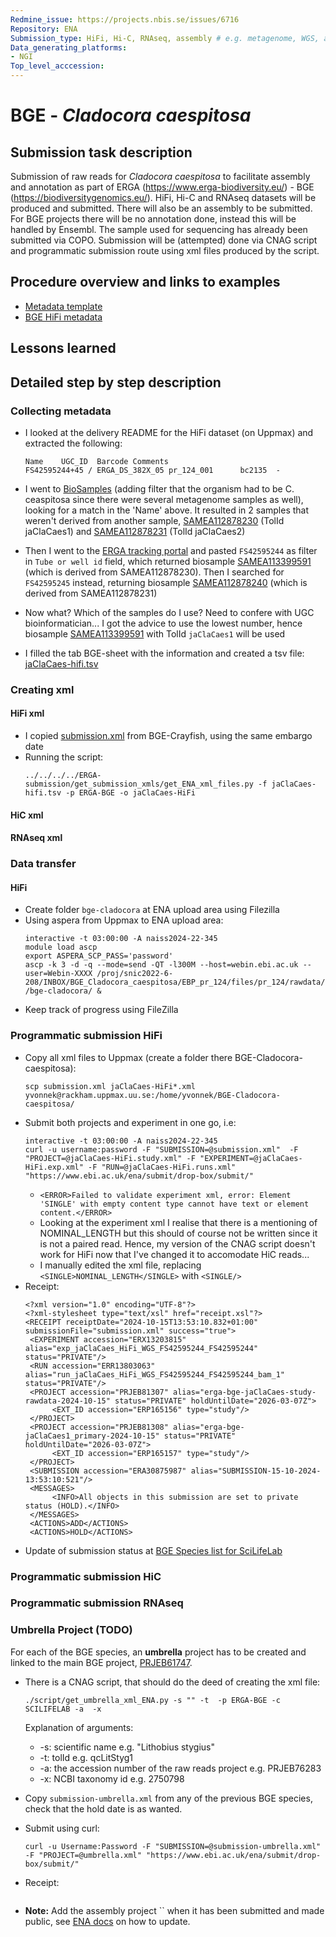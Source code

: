 ```yaml
---
Redmine_issue: https://projects.nbis.se/issues/6716
Repository: ENA
Submission_type: HiFi, Hi-C, RNAseq, assembly # e.g. metagenome, WGS, assembly, - IF RELEVANT
Data_generating_platforms:
- NGI
Top_level_acccession: 
---
```


# BGE - *Cladocora caespitosa*

## Submission task description
Submission of raw reads for *Cladocora caespitosa* to facilitate assembly and annotation as part of ERGA (https://www.erga-biodiversity.eu/) - BGE (https://biodiversitygenomics.eu/). HiFi, Hi-C and RNAseq datasets will be produced and submitted. There will also be an assembly to be submitted. For BGE projects there will be no annotation done, instead this will be handled by Ensembl. The sample used for sequencing has already been submitted via COPO.
Submission will be (attempted) done via CNAG script and programmatic submission route using xml files produced by the script.

## Procedure overview and links to examples

* [Metadata template](./data/BGE-Cladocora-caespitosa-metadata.xlsx)
* [BGE HiFi metadata](./data/jaClaCaes-hifi.tsv)

## Lessons learned
<!-- What went well? What did not went so well? What would you have done differently? -->

## Detailed step by step description

### Collecting metadata

* I looked at the delivery README for the HiFi dataset (on Uppmax) and extracted the following:
  ```
  Name    UGC_ID  Barcode Comments
  FS42595244+45 / ERGA_DS_382X_05 pr_124_001      bc2135  -
  ```
* I went to [BioSamples](https://www.ebi.ac.uk/biosamples/samples?text=Cladocora+caespitosa) (adding filter that the organism had to be C. ceaspitosa since there were several metagenome samples as well), looking for a match in the 'Name' above. It resulted in 2 samples that weren't derived from another sample, [SAMEA112878230](https://www.ebi.ac.uk/biosamples/samples/SAMEA112878230) (TolId jaClaCaes1) and [SAMEA112878231](https://www.ebi.ac.uk/biosamples/samples/SAMEA112878231) (TolId jaClaCaes2)

* Then I went to the [ERGA tracking portal](https://genomes.cnag.cat/erga-stream/samples/) and pasted `FS42595244` as filter in `Tube or well id` field, which returned biosample [SAMEA113399591](https://www.ebi.ac.uk/biosamples/samples/SAMEA113399591) (which is derived from SAMEA112878230). Then I searched for `FS42595245` instead, returning biosample [SAMEA112878240](https://www.ebi.ac.uk/biosamples/samples/SAMEA112878240) (which is derived from SAMEA112878231)

* Now what? Which of the samples do I use? Need to confere with UGC bioinformatician... I got the advice to use the lowest number, hence biosample [SAMEA113399591](https://www.ebi.ac.uk/biosamples/samples/SAMEA113399591) with TolId `jaClaCaes1` will be used

* I filled the tab BGE-sheet with the information and created a tsv file: [jaClaCaes-hifi.tsv](./data/jaClaCaes-hifi.tsv)

### Creating xml
#### HiFi xml
* I copied [submission.xml](./data/submission.xml) from BGE-Crayfish, using the same embargo date
* Running the script:
    ```
    ../../../../ERGA-submission/get_submission_xmls/get_ENA_xml_files.py -f jaClaCaes-hifi.tsv -p ERGA-BGE -o jaClaCaes-HiFi
    ```
#### HiC xml

#### RNAseq xml

### Data transfer
#### HiFi
* Create folder `bge-cladocora` at ENA upload area using Filezilla
* Using aspera from Uppmax to ENA upload area:
    ```
    interactive -t 03:00:00 -A naiss2024-22-345
    module load ascp
    export ASPERA_SCP_PASS='password'
    ascp -k 3 -d -q --mode=send -QT -l300M --host=webin.ebi.ac.uk --user=Webin-XXXX /proj/snic2022-6-208/INBOX/BGE_Cladocora_caespitosa/EBP_pr_124/files/pr_124/rawdata/pr_124_001/m84045_240925_162103_s2.hifi_reads.bc2135.bam /bge-cladocora/ &
    ```
* Keep track of progress using FileZilla

### Programmatic submission HiFi
* Copy all xml files to Uppmax (create a folder there BGE-Cladocora-caespitosa):
    ```
    scp submission.xml jaClaCaes-HiFi*.xml yvonnek@rackham.uppmax.uu.se:/home/yvonnek/BGE-Cladocora-caespitosa/
    ```
* Submit both projects and experiment in one go, i.e:
    ```
    interactive -t 03:00:00 -A naiss2024-22-345
    curl -u username:password -F "SUBMISSION=@submission.xml"  -F "PROJECT=@jaClaCaes-HiFi.study.xml" -F "EXPERIMENT=@jaClaCaes-HiFi.exp.xml" -F "RUN=@jaClaCaes-HiFi.runs.xml" "https://www.ebi.ac.uk/ena/submit/drop-box/submit/"
    ```
    * `<ERROR>Failed to validate experiment xml, error: Element 'SINGLE' with empty content type cannot have text or element content.</ERROR>`
    * Looking at the experiment xml I realise that there is a mentioning of NOMINAL_LENGTH but this should of course not be written since it is not a paired read. Hence, my version of the CNAG script doesn't work for HiFi now that I've changed it to accomodate HiC reads...
    * I manually edited the xml file, replacing `<SINGLE>NOMINAL_LENGTH</SINGLE>` with `<SINGLE/>`
* Receipt:
    ```
    <?xml version="1.0" encoding="UTF-8"?>
    <?xml-stylesheet type="text/xsl" href="receipt.xsl"?>
    <RECEIPT receiptDate="2024-10-15T13:53:10.832+01:00" submissionFile="submission.xml" success="true">
     <EXPERIMENT accession="ERX13203815" alias="exp_jaClaCaes_HiFi_WGS_FS42595244_FS42595244" status="PRIVATE"/>
     <RUN accession="ERR13803063" alias="run_jaClaCaes_HiFi_WGS_FS42595244_FS42595244_bam_1" status="PRIVATE"/>
     <PROJECT accession="PRJEB81307" alias="erga-bge-jaClaCaes-study-rawdata-2024-10-15" status="PRIVATE" holdUntilDate="2026-03-07Z">
          <EXT_ID accession="ERP165156" type="study"/>
     </PROJECT>
     <PROJECT accession="PRJEB81308" alias="erga-bge-jaClaCaes1_primary-2024-10-15" status="PRIVATE" holdUntilDate="2026-03-07Z">
          <EXT_ID accession="ERP165157" type="study"/>
     </PROJECT>
     <SUBMISSION accession="ERA30875987" alias="SUBMISSION-15-10-2024-13:53:10:521"/>
     <MESSAGES>
          <INFO>All objects in this submission are set to private status (HOLD).</INFO>
     </MESSAGES>
     <ACTIONS>ADD</ACTIONS>
     <ACTIONS>HOLD</ACTIONS>
    ```
* Update of submission status at [BGE Species list for SciLifeLab](https://docs.google.com/spreadsheets/d/1mSuL_qGffscer7G1FaiEOdyR68igscJB0CjDNSCNsvg/)

### Programmatic submission HiC

### Programmatic submission RNAseq

### Umbrella Project (TODO)
For each of the BGE species, an **umbrella** project has to be created and linked to the main BGE project, [PRJEB61747](https://www.ebi.ac.uk/ena/browser/view/PRJEB61747).

* There is a CNAG script, that should do the deed of creating the xml file:
    ```
    ./script/get_umbrella_xml_ENA.py -s "" -t  -p ERGA-BGE -c SCILIFELAB -a  -x 
    ```
    Explanation of arguments:
    * -s: scientific name e.g. "Lithobius stygius"
    * -t: tolId e.g. qcLitStyg1
    * -a: the accession number of the raw reads project e.g. PRJEB76283
    * -x: NCBI taxonomy id e.g. 2750798

* Copy `submission-umbrella.xml` from any of the previous BGE species, check that the hold date is as wanted.
* Submit using curl:
    ```
    curl -u Username:Password -F "SUBMISSION=@submission-umbrella.xml" -F "PROJECT=@umbrella.xml" "https://www.ebi.ac.uk/ena/submit/drop-box/submit/"
    ```
* Receipt:
    ```
    
    ```
* **Note:** Add the assembly project `` when it has been submitted and made public, see [ENA docs](https://ena-docs.readthedocs.io/en/latest/faq/umbrella.html#adding-children-to-an-umbrella) on how to update.
